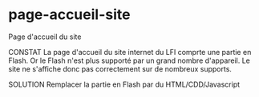 # page-accueil-site
Page d'accueil du site

CONSTAT
La page d'accueil du site internet du LFI comprte une partie en Flash.
Or le Flash n'est plus supporté par un grand nombre d'appareil.
Le site ne s'affiche donc pas correctement sur de nombreux supports.

SOLUTION
Remplacer la partie en Flash par du HTML/CDD/Javascript
